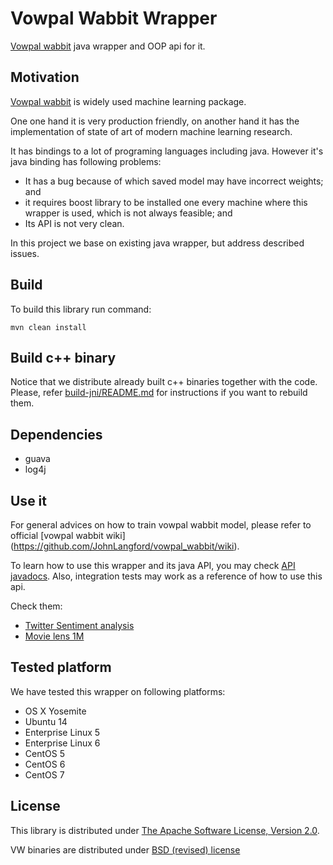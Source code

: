 Vowpal Wabbit Wrapper
====================

[Vowpal wabbit](https://github.com/JohnLangford/vowpal_wabbit/wiki) java wrapper and OOP api for it.

Motivation
----------

[Vowpal wabbit](https://github.com/JohnLangford/vowpal_wabbit/wiki) is widely used machine learning package.

One one hand it is very production friendly, on another hand it has the implementation of state of art of modern machine learning research.

It has bindings to a lot of programing languages including java. However it's java binding has following problems:

 - It has a bug because of which saved model may have incorrect weights; and
 - it requires boost library to be installed one every machine where this wrapper is used, which is not always feasible; and
 - Its API is not very clean.

In this project we base on existing java wrapper, but address described issues.

Build
-----

To build this library run command:

```
mvn clean install
```

Build c++ binary
----------------

Notice that we distribute already built c++ binaries together with the code.
Please, refer [build-jni/README.md](build-jni/README.md) for instructions if you want to rebuild them.

Dependencies
------------
 - guava
 - log4j

Use it
------

For general advices on how to train vowpal wabbit model, please refer to official [vowpal wabbit wiki] (https://github.com/JohnLangford/vowpal_wabbit/wiki).

To learn how to use this wrapper and its java API, you may check [API javadocs](TODO).
Also, integration tests may work as a reference of how to use this api.

Check them:

 - [Twitter Sentiment analysis](src/test/java/com/indeed/vw/wrapper/integration/tests/TestOnTwitterSentimentDataset.java)
 - [Movie lens 1M](src/test/java/com/indeed/vw/wrapper/integration/tests/TestOnMovieLensDataset.java)

Tested platform
---------------

We have tested this wrapper on following platforms:

 - OS X Yosemite
 - Ubuntu 14
 - Enterprise Linux 5
 - Enterprise Linux 6
 - CentOS 5
 - CentOS 6
 - CentOS 7

License
-------
This library is distributed under [The Apache Software License, Version 2.0](LICENSE).

VW binaries are distributed under [BSD (revised) license](VW_LICENSE)